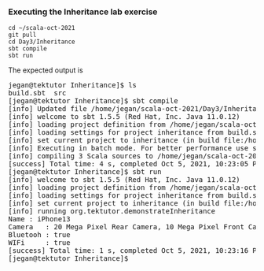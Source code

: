### Executing the Inheritance lab exercise
```
cd ~/scala-oct-2021
git pull
cd Day3/Inheritance
sbt compile
sbt run
```

The expected output is
<pre>
jegan@tektutor Inheritance]$ ls
build.sbt  src
[jegan@tektutor Inheritance]$ sbt compile
[info] Updated file /home/jegan/scala-oct-2021/Day3/Inheritance/project/build.properties: set sbt.version to 1.5.5
[info] welcome to sbt 1.5.5 (Red Hat, Inc. Java 11.0.12)
[info] loading project definition from /home/jegan/scala-oct-2021/Day3/Inheritance/project
[info] loading settings for project inheritance from build.sbt ...
[info] set current project to inheritance (in build file:/home/jegan/scala-oct-2021/Day3/Inheritance/)
[info] Executing in batch mode. For better performance use sbt's shell
[info] compiling 3 Scala sources to /home/jegan/scala-oct-2021/Day3/Inheritance/target/scala-3.1.0-RC2/classes ...
[success] Total time: 4 s, completed Oct 5, 2021, 10:23:05 PM
[jegan@tektutor Inheritance]$ sbt run
[info] welcome to sbt 1.5.5 (Red Hat, Inc. Java 11.0.12)
[info] loading project definition from /home/jegan/scala-oct-2021/Day3/Inheritance/project
[info] loading settings for project inheritance from build.sbt ...
[info] set current project to inheritance (in build file:/home/jegan/scala-oct-2021/Day3/Inheritance/)
[info] running org.tektutor.demonstrateInheritance 
Name : iPhone13
Camera   : 20 Mega Pixel Rear Camera, 10 Mega Pixel Front Camera
Bluetooh : true
WIFi     : true
[success] Total time: 1 s, completed Oct 5, 2021, 10:23:16 PM
[jegan@tektutor Inheritance]$ 
</pre>

